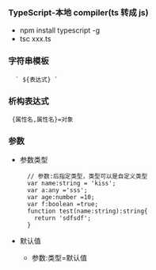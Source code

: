 ### TypeScript-本地 compiler(ts 转成 js)

- npm install typescript -g
- tsc xxx.ts

### 字符串模板

```
  ` ${表达式} `
```

### 析构表达式

```
 {属性名,属性名}=对象
```

### 参数

- 参数类型

  ```
    // 参数:后指定类型，类型可以是自定义类型
    var name:string = 'kiss';
    var a:any ='sss';
    var age:number =10;
    var f:boolean =true;
    function test(name:string):string{
      return 'sdfsdf';
    }

  ```

- 默认值
  - 参数:类型=默认值
